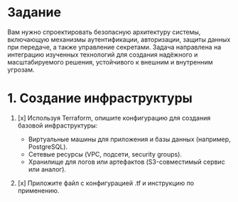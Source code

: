 # Задание
Вам нужно спроектировать безопасную архитектуру системы, включающую механизмы аутентификации, авторизации, защиты данных при передаче, а также управление секретами. Задача направлена на интеграцию изученных технологий для создания надёжного и масштабируемого решения, устойчивого к внешним и внутренним угрозам.

# 1. Создание инфраструктуры
1. [x] Используя Terraform, опишите конфигурацию для создания базовой инфраструктуры:

    * Виртуальные машины для приложения и базы данных (например, PostgreSQL).
    * Сетевые ресурсы (VPC, подсети, security groups).
    * Хранилище для логов или артефактов (S3-совместимый сервис или аналог).

2. [x] Приложите файл с конфигурацией .tf и инструкцию по применению.

